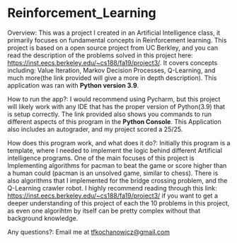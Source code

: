 # Reinforcement_Learning
Overview: This was a project I created in an Artificial Intelligence class, it primarily focuses on fundamental concepts in Reinforcement learning.
This project is based on a open source project from UC Berkley, and you can read the description of the problems solved in this project here: https://inst.eecs.berkeley.edu/~cs188/fa19/project3/. It covers concepts including: Value Iteration, Markov Decision Processes, Q-Learning, and much more(the link
provided will give a more in depth description). This application was ran with **Python version 3.9**.

How to run the app?: I would recommend using Pycharm, but this project will likely work with any IDE that has the proper version of Python(3.9) that is setup correctly. The link provided also shows you commands to run different aspects of this program in the **Python Console**. This Application also includes an autograder, and my project scored a 25/25.

How does this program work, and what does it do?: Initially this program is a template, where I needed to implement the logic behind different Artificial intelligence programs. One of the main focuses of this project is Implementing algorithms for pacman to beat the game or score higher than a human could (pacman is an unsolved game, similar to chess). There is also algorithms that I implemented for the bridge crossing problem, and the Q-Learning crawler robot. I highly recommend reading through this link: https://inst.eecs.berkeley.edu/~cs188/fa19/project3/ if you want to get a deeper understanding of this project of each the 10 problems in this project, as even one algorihtm by itself can be pretty complex without that background knowledge.

Any questions?: Email me at tfkochanowicz@gmail.com
